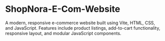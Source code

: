 # ShopNora-E-Com-Website
A modern, responsive e-commerce website built using Vite, HTML, CSS, and JavaScript. Features include product listings, add-to-cart functionality, responsive layout, and modular JavaScript components.
